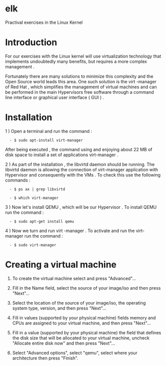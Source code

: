 elk
===

Practival exercises in the Linux Kernel

Introduction
===========

For our exercises with the Linux kernel will use virtualization technology that implements undoubtedly many benefits, but requires a more complex management . 

Fortunately there are many solutions to minimize this complexity and the Open Source world leads this area. One such solution is the virt -manager of Red Hat , which simplifies the management of virtual machines and can be performed in the main Hypervisors free software through a command line interface or graphical user interface ( GUI ) .


Installation
=========

1 ) Open a terminal and run the command :

      - $ sudo apt-install virt-manager

After being executed , the command using and enjoying about 22 MB of disk space to install a set of applications virt-manager .

2 ) As part of the installation , the libvirtd daemon should be running. The libvirtd daemon is allowing the connection of virt-manager application with Hypervisor and consequently with the VMs . To check this use the following commands :

      - $ ps ax | grep libvirtd

      - $ which virt-manager

3 ) Now let's install QEMU , which will be our Hypervisor . To install QEMU run the command :

      - $ sudo apt-get install qemu

4 ) Now we turn and run virt -manager . To activate and run the virt-manager run the command :

      - $ sudo virt-manager
      
Creating a virtual machine
==========================

1) To create the virtual machine select and press "Advanced"...

2) Fill in the Name field, select the source of your image/iso and then press "Next"...

3) Select the location of the source of your image/iso, the operating system type, version, and then press "Next"...

4) Fill in values (supported by your physical machine) fields memory and CPUs are assigned to your virtual machine, and then press "Next"...

5) Fill in a value (supported by your physical machine) the field that defines the disk size that will be allocated to your virtual machine, uncheck "Allocate entire disk now" and then press "Next"...

6) Select "Advanced options", select "qemu", select where your architecture then press "Finish".

